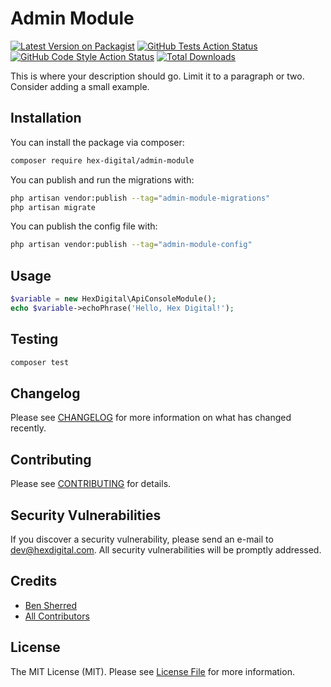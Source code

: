 # Admin Module

[![Latest Version on Packagist](https://img.shields.io/packagist/v/hex-digital/admin-module.svg?style=flat-square)](https://packagist.org/packages/hex-digital/admin-module)
[![GitHub Tests Action Status](https://img.shields.io/github/actions/workflow/status/hex-digital/admin-module/run-tests.yml?branch=main&label=tests&style=flat-square)](https://github.com/hex-digital/admin-module/actions/workflows/tests.yaml)
[![GitHub Code Style Action Status](https://img.shields.io/github/actions/workflow/status/hex-digital/admin-module/coding-standards.yml?label=code%20style&style=flat-square)](https://github.com/hex-digital/admin-module/actions/workflows/coding-standards.yml)
[![Total Downloads](https://img.shields.io/packagist/dt/hex-digital/admin-module.svg?style=flat-square)](https://packagist.org/packages/hex-digital/admin-module)

This is where your description should go. Limit it to a paragraph or two. Consider adding a small example.

## Installation

You can install the package via composer:

```bash
composer require hex-digital/admin-module
```

You can publish and run the migrations with:

```bash
php artisan vendor:publish --tag="admin-module-migrations"
php artisan migrate
```

You can publish the config file with:

```bash
php artisan vendor:publish --tag="admin-module-config"
```

## Usage

```php
$variable = new HexDigital\ApiConsoleModule();
echo $variable->echoPhrase('Hello, Hex Digital!');
```

## Testing

```bash
composer test
```

## Changelog

Please see [CHANGELOG](CHANGELOG.md) for more information on what has changed recently.

## Contributing

Please see [CONTRIBUTING](CONTRIBUTING.md) for details.

## Security Vulnerabilities

If you discover a security vulnerability, please send an e-mail to dev@hexdigital.com. All security vulnerabilities
will be promptly addressed.

## Credits

- [Ben Sherred](https://github.com/bensherred)
- [All Contributors](../../contributors)

## License

The MIT License (MIT). Please see [License File](LICENSE.md) for more information.
